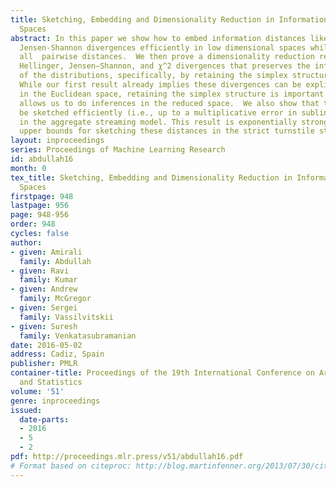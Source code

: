 ```yaml
---
title: Sketching, Embedding and Dimensionality Reduction in Information Theoretic
  Spaces
abstract: In this paper we show how to embed information distances like the χ^2 and
  Jensen-Shannon divergences efficiently in low dimensional spaces while preserving
  all  pairwise distances.  We then prove a dimensionality reduction result for the
  Hellinger, Jensen–Shannon, and χ^2 divergences that preserves the information geometry
  of the distributions, specifically, by retaining the simplex structure of the space.
  While our first result already implies these divergences can be explicitly embedded
  in the Euclidean space, retaining the simplex structure is important because it
  allows us to do inferences in the reduced space.  We also show that these divergences  can
  be sketched efficiently (i.e., up to a multiplicative error in sublinear space)
  in the aggregate streaming model. This result is exponentially stronger than known
  upper bounds for sketching these distances in the strict turnstile streaming model.
layout: inproceedings
series: Proceedings of Machine Learning Research
id: abdullah16
month: 0
tex_title: Sketching, Embedding and Dimensionality Reduction in Information Theoretic
  Spaces
firstpage: 948
lastpage: 956
page: 948-956
order: 948
cycles: false
author:
- given: Amirali
  family: Abdullah
- given: Ravi
  family: Kumar
- given: Andrew
  family: McGregor
- given: Sergei
  family: Vassilvitskii
- given: Suresh
  family: Venkatasubramanian
date: 2016-05-02
address: Cadiz, Spain
publisher: PMLR
container-title: Proceedings of the 19th International Conference on Artificial Intelligence
  and Statistics
volume: '51'
genre: inproceedings
issued:
  date-parts:
  - 2016
  - 5
  - 2
pdf: http://proceedings.mlr.press/v51/abdullah16.pdf
# Format based on citeproc: http://blog.martinfenner.org/2013/07/30/citeproc-yaml-for-bibliographies/
---
```

